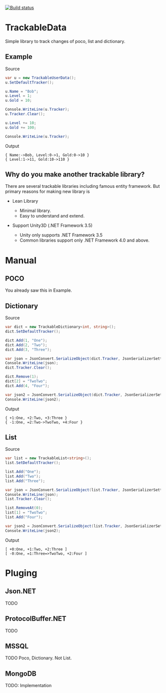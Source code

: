 [![Build status](https://ci.appveyor.com/api/projects/status/qylsoqv4k5ra4fmf?svg=true)](https://ci.appveyor.com/project/veblush/trackabledata)

# TrackableData

Simple library to track changes of poco, list and dictionary.

## Example

Source
```csharp
var u = new TrackableUserData();
u.SetDefaultTracker();

u.Name = "Bob";
u.Level = 1;
u.Gold = 10;

Console.WriteLine(u.Tracker);
u.Tracker.Clear();

u.Level += 10;
u.Gold += 100;

Console.WriteLine(u.Tracker);
```

Output
```
{ Name:->Bob, Level:0->1, Gold:0->10 }
{ Level:1->11, Gold:10->110 }
```

## Why do you make another trackable library?

There are several trackable libraries including famous entity framework. But primary reasons for making new library is

 - Lean Library
   - Minimal library.
   - Easy to understand and extend.
   
 - Support Unity3D (.NET Framework 3.5)
   - Unity only supports .NET Framework 3.5
   - Common libraries support only .NET Framework 4.0 and above.

# Manual
## POCO

You already saw this in Example.

## Dictionary

Source
```csharp
var dict = new TrackableDictionary<int, string>();
dict.SetDefaultTracker();

dict.Add(1, "One");
dict.Add(2, "Two");
dict.Add(3, "Three");

var json = JsonConvert.SerializeObject(dict.Tracker, JsonSerializerSettings);
Console.WriteLine(json);
dict.Tracker.Clear();

dict.Remove(1);
dict[2] = "TwoTwo";
dict.Add(4, "Four");

var json2 = JsonConvert.SerializeObject(dict.Tracker, JsonSerializerSettings);
Console.WriteLine(json2);
```

Output
```
{ +1:One, +2:Two, +3:Three }
{ -1:One, =2:Two->TwoTwo, +4:Four }
```

## List

Source
```csharp
var list = new TrackableList<string>();
list.SetDefaultTracker();

list.Add("One");
list.Add("Two");
list.Add("Three");

var json = JsonConvert.SerializeObject(list.Tracker, JsonSerializerSettings);
Console.WriteLine(json);
list.Tracker.Clear();

list.RemoveAt(0);
list[1] = "TwoTwo";
list.Add("Four");

var json2 = JsonConvert.SerializeObject(list.Tracker, JsonSerializerSettings);
Console.WriteLine(json2);
```

Output
```
[ +0:One, +1:Two, +2:Three ]
[ -0:One, =1:Three=>TwoTwo, +2:Four ]
```

# Pluging
 

## Json.NET

TODO

## ProtocolBuffer.NET

TODO

## MSSQL

TODO
Poco, Dictionary. Not List.

## MongoDB

TODO: Implementation
